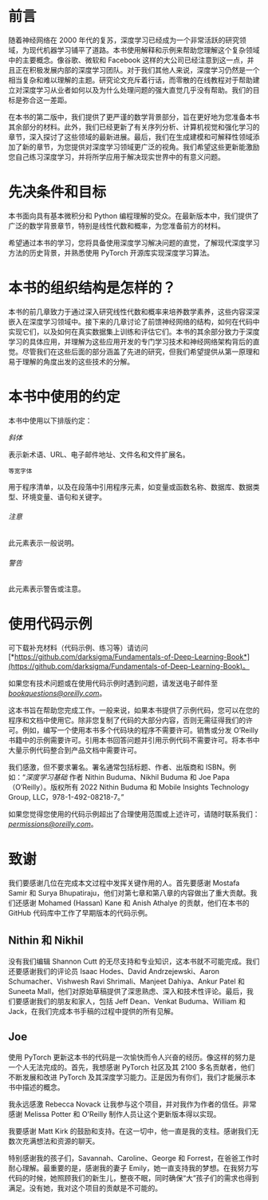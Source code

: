 # 前言

随着神经网络在 2000 年代的复苏，深度学习已经成为一个非常活跃的研究领域，为现代机器学习铺平了道路。本书使用解释和示例来帮助您理解这个复杂领域中的主要概念。像谷歌、微软和 Facebook 这样的大公司已经注意到这一点，并且正在积极发展内部的深度学习团队。对于我们其他人来说，深度学习仍然是一个相当复杂和难以理解的主题。研究论文充斥着行话，而零散的在线教程对于帮助建立对深度学习从业者如何以及为什么处理问题的强大直觉几乎没有帮助。我们的目标是弥合这一差距。

在本书的第二版中，我们提供了更严谨的数学背景部分，旨在更好地为您准备本书其余部分的材料。此外，我们已经更新了有关序列分析、计算机视觉和强化学习的章节，深入探讨了这些领域的最新进展。最后，我们在生成建模和可解释性领域添加了新的章节，为您提供对深度学习领域更广泛的视角。我们希望这些更新能激励您自己练习深度学习，并将所学应用于解决现实世界中的有意义问题。

# 先决条件和目标

本书面向具有基本微积分和 Python 编程理解的受众。在最新版本中，我们提供了广泛的数学背景章节，特别是线性代数和概率，为您准备前方的材料。

希望通过本书的学习，您将具备使用深度学习解决问题的直觉，了解现代深度学习方法的历史背景，并熟悉使用 PyTorch 开源库实现深度学习算法。

# 本书的组织结构是怎样的？

本书的前几章致力于通过深入研究线性代数和概率来培养数学素养，这些内容深深嵌入在深度学习领域中。接下来的几章讨论了前馈神经网络的结构，如何在代码中实现它们，以及如何在真实数据集上训练和评估它们。本书的其余部分致力于深度学习的具体应用，并理解为这些应用开发的专门学习技术和神经网络架构背后的直觉。尽管我们在这些后面的部分涵盖了先进的研究，但我们希望提供从第一原理和易于理解的角度出发的这些技术的分解。

# 本书中使用的约定

本书中使用以下排版约定：

*斜体*

表示新术语、URL、电子邮件地址、文件名和文件扩展名。

`等宽字体`

用于程序清单，以及在段落中引用程序元素，如变量或函数名称、数据库、数据类型、环境变量、语句和关键字。

###### 注意

此元素表示一般说明。

###### 警告

此元素表示警告或注意。

# 使用代码示例

可下载补充材料（代码示例、练习等）请访问[*https://github.com/darksigma/Fundamentals-of-Deep-Learning-Book*](https://github.com/darksigma/Fundamentals-of-Deep-Learning-Book)。

如果您有技术问题或在使用代码示例时遇到问题，请发送电子邮件至*bookquestions@oreilly.com*。

这本书旨在帮助您完成工作。一般来说，如果本书提供了示例代码，您可以在您的程序和文档中使用它。除非您复制了代码的大部分内容，否则无需征得我们的许可。例如，编写一个使用本书多个代码块的程序不需要许可。销售或分发 O’Reilly 书籍中的示例需要许可。引用本书回答问题并引用示例代码不需要许可。将本书中大量示例代码整合到产品文档中需要许可。

我们感激，但不要求署名。署名通常包括标题、作者、出版商和 ISBN。例如：“*深度学习基础* 作者 Nithin Buduma、Nikhil Buduma 和 Joe Papa（O’Reilly）。版权所有 2022 Nithin Buduma 和 Mobile Insights Technology Group, LLC，978-1-492-08218-7。”

如果您觉得您使用的代码示例超出了合理使用范围或上述许可，请随时联系我们：*permissions@oreilly.com*。

# 致谢

我们要感谢几位在完成本文过程中发挥关键作用的人。首先要感谢 Mostafa Samir 和 Surya Bhupatiraju，他们对第七章和第八章的内容做出了重大贡献。我们还感谢 Mohamed (Hassan) Kane 和 Anish Athalye 的贡献，他们在本书的 GitHub 代码库中工作了早期版本的代码示例。

## Nithin 和 Nikhil

没有我们编辑 Shannon Cutt 的无尽支持和专业知识，这本书就不可能完成。我们还要感谢我们的评论员 Isaac Hodes、David Andrzejewski、Aaron Schumacher、Vishwesh Ravi Shrimali、Manjeet Dahiya、Ankur Patel 和 Suneeta Mall，他们对原始草稿提供了深思熟虑、深入和技术性评论。最后，我们要感谢我们的朋友和家人，包括 Jeff Dean、Venkat Buduma、William 和 Jack，在我们完成本书手稿的过程中提供的所有见解。

## Joe

使用 PyTorch 更新这本书的代码是一次愉快而令人兴奋的经历。像这样的努力是一个人无法完成的。首先，我想感谢 PyTorch 社区及其 2100 多名贡献者，他们不断发展和改进 PyTorch 及其深度学习能力。正是因为有你们，我们才能展示本书中描述的概念。

我永远感激 Rebecca Novack 让我参与这个项目，并对我作为作者的信任。非常感谢 Melissa Potter 和 O'Reilly 制作人员让这个更新版本得以实现。

我要感谢 Matt Kirk 的鼓励和支持。在这一切中，他一直是我的支柱。感谢我们无数次充满想法和资源的聊天。

特别感谢我的孩子们，Savannah、Caroline、George 和 Forrest，在爸爸工作时耐心理解。最重要的是，感谢我的妻子 Emily，她一直支持我的梦想。在我努力写代码的时候，她照顾我们的新生儿，整夜不眠，同时确保“大”孩子们的需求也得到满足。没有她，我对这个项目的贡献是不可能的。
